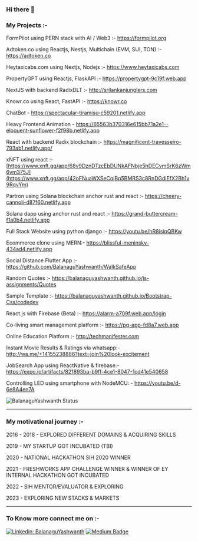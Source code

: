 ### Hi there 👋


<!--
**BalanaguYashwanth/BalanaguYashwanth** is a ✨ _special_ ✨ repository because its `README.md` (this file) appears on your GitHub profile.

Here are some ideas to get you started:

- 🔭 I’m currently working on ...
- 🌱 I’m currently learning ...
- 👯 I’m looking to collaborate on ...
- 🤔 I’m looking for help with ...
- 💬 Ask me about ...
- 📫 How to reach me: ...
- 😄 Pronouns: ...
- ⚡ Fun fact: ...
-->

### My Projects :-

FormPilot using PERN stack with AI / Web3 :-
https://formpilot.org

Adtoken.co using Reactjs, Nestjs, Multichain (EVM, SUI, TON) :-
https://adtoken.co

Heytaxicabs.com using Nextjs, Nodejs :-
https://www.heytaxicabs.com

PropertyGPT using Reactjs, FlaskAPI :-
https://propertygpt-9c19f.web.app

NextJS with backend RadixDLT :-
http://srilankanjunglers.com

Knowr.co using React, FastAPI :-
https://knowr.co

ChatBot - 
https://spectacular-tiramisu-c59201.netlify.app

Heavy Frontend Animation - 
https://65563b370316e615bb71a2e1--eloquent-sunflower-f2f98b.netlify.app

React with backend Radix blockchain :-
https://magnificent-travesseiro-793ab1.netlify.app/

xNFT using react :- 
[https://www.xnft.gg/app/68v9DznDTzcEbDUNkAFNbje5hDECvmSrK6zWm6vm375J](https://www.xnft.gg/app/42oFNuaWXSeCqjBp5BMRS3c8RnDGdiEfX2Bh1v9RqvYm)

Partron using Solana blockchain anchor rust and react :-
https://cheery-cannoli-d87f60.netlify.app

Solana dapp using anchor rust and react :-
https://grand-buttercream-f1a0b4.netlify.app

Full Stack Website using python django :-
https://youtu.be/hR8isipQBKw

Ecommerce clone using MERN:-
https://blissful-meninsky-434ad4.netlify.app

Social Distance Flutter App :-
https://github.com/BalanaguYashwanth/WalkSafeApp

Random Quotes :-
https://balanaguyashwanth.github.io/js-assignments/Quotes

Sample Template :-
https://balanaguyashwanth.github.io/Bootstrap-Css/codedev

React.js with Firebase (Beta) :-
https://alarm-a709f.web.app/login

Co-living smart management platform :-
https://pg-app-fd8a7.web.app

Online Education Platform :-
http://techmanifester.com

Instant Movie Results & Ratings via whatsapp:-
http://wa.me/+14155238886?text=join%20look-excitement

JobSearch App using ReactNative & firebase:-
https://expo.io/artifacts/821893ba-b9ff-4ce1-8047-1cd41e540658

Controlling LED using smartphone with NodeMCU: -
https://youtu.be/d-6e8A4en7A


![BalanaguYashwanth Status](https://github-readme-stats.vercel.app/api/top-langs/?username=BalanaguYashwanth&theme=material-palenight&hide_langs_below=1&layout=compact)

* * *

### My motivational journey :-

2016 - 2018 - EXPLORED DIFFERENT DOMAINS & ACQUIRING SKILLS

2019 - MY STARTUP GOT INCUBATED (TBI) 

2020 - NATIONAL HACKATHON SIH 2020 WINNER

2021 - FRESHWORKS APP CHALLENGE WINNER & WINNER OF EY INTERNAL HACKATHON GOT INCUBATED 

2022 - SIH MENTOR/EVALUATOR & EXPLORING

2023 - EXPLORING NEW STACKS & MARKETS

* * *

### To Know more connect me on :-

[![Linkedin: BalanaguYashwanth](https://img.shields.io/badge/-BalanaguYashwanth-blue?style=flat-square&logo=Linkedin&logoColor=white&link=https://www.linkedin.com/in/balanagu-yashwanth-77a104159/)](https://www.linkedin.com/in/balanagu-yashwanth-77a104159/) [![Medium Badge](http://img.shields.io/badge/-@makedeveasy-1ca0f1?style=social&logo=Medium&logoColor=black&link=https://medium.com/@makedeveasy)](https://medium.com/@makedeveasy)<br/>




